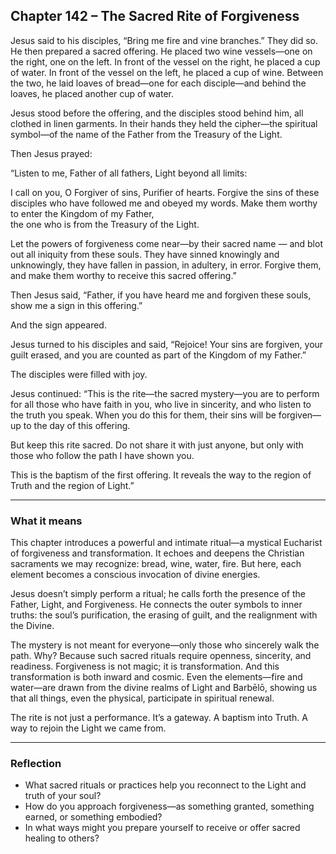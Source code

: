 ## Chapter 142 – The Sacred Rite of Forgiveness

Jesus said to his disciples, “Bring me fire and vine branches.” They did so. He then prepared a sacred offering. He placed two wine vessels—one on the right, one on the left. In front of the vessel on the right, he placed a cup of water. In front of the vessel on the left, he placed a cup of wine. Between the two, he laid loaves of bread—one for each disciple—and behind the loaves, he placed another cup of water.

Jesus stood before the offering, and the disciples stood behind him, all clothed in linen garments. In their hands they held the cipher—the spiritual symbol—of the name of the Father from the Treasury of the Light.

Then Jesus prayed:

“Listen to me, Father of all fathers, Light beyond all limits:

I call on you, O Forgiver of sins, Purifier of hearts. Forgive the sins of these disciples who have followed me and obeyed my words. Make them worthy to enter the Kingdom of my Father,  
the one who is from the Treasury of the Light.  

Let the powers of forgiveness come near—by their sacred name — and blot out all iniquity from these souls. They have sinned knowingly and unknowingly, they have fallen in passion, in adultery, in error. Forgive them, and make them worthy to receive this sacred offering.”

Then Jesus said, “Father, if you have heard me and forgiven these souls, show me a sign in this offering.”

And the sign appeared.

Jesus turned to his disciples and said, “Rejoice! Your sins are forgiven, your guilt erased, and you are counted as part of the Kingdom of my Father.”

The disciples were filled with joy.

Jesus continued: “This is the rite—the sacred mystery—you are to perform for all those who have faith in you, who live in sincerity, and who listen to the truth you speak. When you do this for them, their sins will be forgiven—up to the day of this offering.

But keep this rite sacred. Do not share it with just anyone, but only with those who follow the path I have shown you.

This is the baptism of the first offering. It reveals the way to the region of Truth and the region of Light.”

---

### What it means

This chapter introduces a powerful and intimate ritual—a mystical Eucharist of forgiveness and transformation. It echoes and deepens the Christian sacraments we may recognize: bread, wine, water, fire. But here, each element becomes a conscious invocation of divine energies.

Jesus doesn’t simply perform a ritual; he calls forth the presence of the Father, Light, and Forgiveness. He connects the outer symbols to inner truths: the soul’s purification, the erasing of guilt, and the realignment with the Divine.

The mystery is not meant for everyone—only those who sincerely walk the path. Why? Because such sacred rituals require openness, sincerity, and readiness. Forgiveness is not magic; it is transformation. And this transformation is both inward and cosmic. Even the elements—fire and water—are drawn from the divine realms of Light and Barbēlō, showing us that all things, even the physical, participate in spiritual renewal.

The rite is not just a performance. It’s a gateway. A baptism into Truth. A way to rejoin the Light we came from.

---

### Reflection

* What sacred rituals or practices help you reconnect to the Light and truth of your soul?
* How do you approach forgiveness—as something granted, something earned, or something embodied?
* In what ways might you prepare yourself to receive or offer sacred healing to others?
